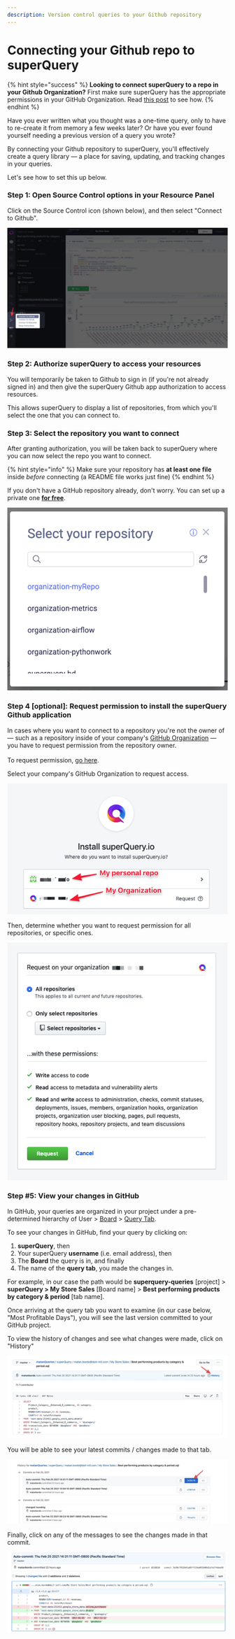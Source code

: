 ```yaml
---
description: Version control queries to your Github repository
---
```


# Connecting your Github repo to superQuery

{% hint style="success" %}
**Looking to connect superQuery to a repo in your Github Organization?** First make sure superQuery has the appropriate permissions in your GitHub Organization. Read [this post](connect-github-org.md) to see how.
{% endhint %}

Have you ever written what you thought was a one-time query, only to have to re-create it from memory a few weeks later? Or have you ever found yourself needing a previous version of a query you wrote?

By connecting your Github repository to superQuery, you'll effectively create a query library &mdash; a place for saving, updating, and tracking changes in your queries.

Let's see how to set this up below.

### Step 1: Open Source Control options in your Resource Panel

Click on the Source Control icon (shown below), and then select "Connect to Github".

![](../.gitbook/assets/ConnectGithub.jpg)

### Step 2: Authorize superQuery to access your resources

You will temporarily be taken to Github to sign in (if you're not already signed in) and then give the superQuery Github app authorization to access resources.

This allows superQuery to display a list of repositories, from which you'll select the one that you can connect to.

### Step 3: Select the repository you want to connect

After granting authorization, you will be taken back to superQuery where you can now select the repo you want to connect.

{% hint style="info" %}
Make sure your repository has **at least one file** inside _before_ connecting (a README file works just fine)
{% endhint %}

If you don't have a GitHub repository already, don't worry. You can set up a private one [**for free**](https://github.com/pricing).&#x20;

![](<../.gitbook/assets/image (21).png>)

### Step 4 \[optional]: Request permission to install the superQuery Github application

In cases where you want to connect to a repository you're not the owner of &mdash; such as a repository inside of your company's [GitHub Organization](https://help.github.com/en/articles/about-organizations) &mdash; you have to request permission from the repository owner.\
\
To request permission, [go here](https://github.com/apps/superQuery-io/installations/new).

Select your company's GitHub Organization to request access.

![](<../.gitbook/assets/image (22).png>)

Then, determine whether you want to request permission for all repositories, or specific ones.

![](<../.gitbook/assets/image (23).png>)

### Step #5: View your changes in GitHub

In GitHub, your queries are organized in your project under a pre-determined hierarchy of User > [Board](../superquery-editor/organizing-queries.md) > [Query Tab](../superquery-editor/query-tabs.md).

To see your changes in GitHub, find your query by clicking on:

1. **superQuery**, then
2. Your superQuery **username** (i.e. email address), then
3. The **Board** the query is in, and finally
4. The name of the **query tab**, you made the changes in.

For example, in our case the path would be **superquery-queries** \[project] > **superQuery > My Store Sales** \[Board name] > **Best performing products by category & period** \[tab name].

Once arriving at the query tab you want to examine (in our case below, "Most Profitable Days"), you will see the last version committed to your GitHub project.

To view the history of changes and see what changes were made, click on "History"

![](<../.gitbook/assets/image (48).png>)

You will be able to see your latest commits / changes made to that tab.

![](<../.gitbook/assets/image (49).png>)

Finally, click on any of the messages to see the changes made in that commit.

![](<../.gitbook/assets/image (50).png>)
